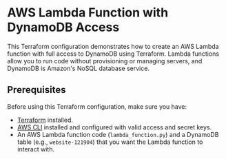 # AWS Lambda Function with DynamoDB Access

This Terraform configuration demonstrates how to create an AWS Lambda function with full access to DynamoDB using Terraform. Lambda functions allow you to run code without provisioning or managing servers, and DynamoDB is Amazon's NoSQL database service.

## Prerequisites

Before using this Terraform configuration, make sure you have:

- [Terraform](https://www.terraform.io/downloads.html) installed.
- [AWS CLI](https://aws.amazon.com/cli/) installed and configured with valid access and secret keys.
- An AWS Lambda function code (`lambda_function.py`) and a DynamoDB table (e.g., `website-121904`) that you want the Lambda function to interact with.

